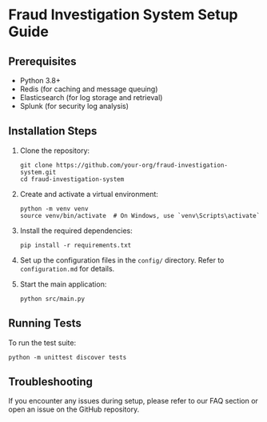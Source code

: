 # Fraud Investigation System Setup Guide

## Prerequisites
- Python 3.8+
- Redis (for caching and message queuing)
- Elasticsearch (for log storage and retrieval)
- Splunk (for security log analysis)

## Installation Steps

1. Clone the repository:
   ```
   git clone https://github.com/your-org/fraud-investigation-system.git
   cd fraud-investigation-system
   ```

2. Create and activate a virtual environment:
   ```
   python -m venv venv
   source venv/bin/activate  # On Windows, use `venv\Scripts\activate`
   ```

3. Install the required dependencies:
   ```
   pip install -r requirements.txt
   ```

4. Set up the configuration files in the `config/` directory. Refer to `configuration.md` for details.

5. Start the main application:
   ```
   python src/main.py
   ```

## Running Tests

To run the test suite:
```
python -m unittest discover tests
```

## Troubleshooting

If you encounter any issues during setup, please refer to our FAQ section or open an issue on the GitHub repository.